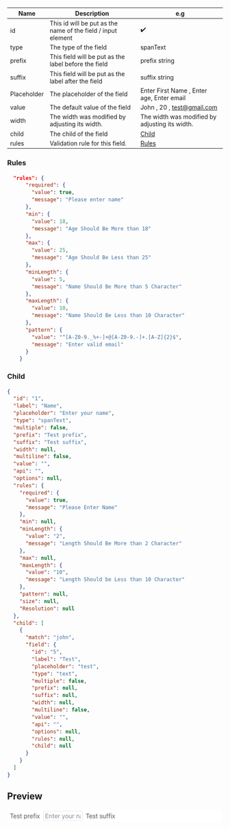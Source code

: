 | **Name**    | **Description**                                              | **e.g**                                        |
| ----------- | ------------------------------------------------------------ | ---------------------------------------------- |
| id          | This id will be put as the name of the field / input element | ✔️                                             |
| type        | The type of the field                                        | spanText                                       |
| prefix      | This field will be put as the label before the field         | prefix string                                  |
| suffix      | This field will be put as the label after the field          | suffix string                                  |
| Placeholder | The placeholder of the field                                 | Enter First Name , Enter age, Enter email      |
| value       | The default value of the field                               | John , 20 , test@gmail.com                     |
| width       | The width was modified by adjusting its width.               | The width was modified by adjusting its width. |
| child       | The child of the field                                       | [Child](#child)                                |
| rules       | Validation rule for this field.                              | [Rules](#rules)                                |

### Rules

```json
  "rules": {
      "required": {
        "value": true,
        "message": "Please enter name"
      },
      "min": {
        "value": 18,
        "message": "Age Should Be More than 18"
      },
      "max": {
        "value": 25,
        "message": "Age Should Be Less than 25"
      },
      "minLength": {
        "value": 5,
        "message": "Name Should Be More than 5 Character"
      },
      "maxLength": {
        "value": 10,
        "message": "Name Should Be Less than 10 Character"
      },
      "pattern": {
        "value": "^[A-Z0-9._%+-]+@[A-Z0-9.-]+.[A-Z]{2}$",
        "message": "Enter valid email"
      }
    }
```

### Child

```json
{
  "id": "1",
  "label": "Name",
  "placeholder": "Enter your name",
  "type": "spanText",
  "multiple": false,
  "prefix": "Test prefix",
  "suffix": "Test suffix",
  "width": null,
  "multiline": false,
  "value": "",
  "api": "",
  "options": null,
  "rules": {
    "required": {
      "value": true,
      "message": "Please Enter Name"
    },
    "min": null,
    "minLength": {
      "value": "2",
      "message": "Length Should Be More than 2 Character"
    },
    "max": null,
    "maxLength": {
      "value": "10",
      "message": "Length Should be Less than 10 Character"
    },
    "pattern": null,
    "size": null,
    "Resolution": null
  },
  "child": [
    {
      "match": "john",
      "field": {
        "id": "5",
        "label": "Test",
        "placeholder": "test",
        "type": "text",
        "multiple": false,
        "prefix": null,
        "suffix": null,
        "width": null,
        "multiline": false,
        "value": "",
        "api": "",
        "options": null,
        "rules": null,
        "child": null
      }
    }
  ]
}
```

## Preview

![SpanText](../static/img/Previews/spanText.png)

